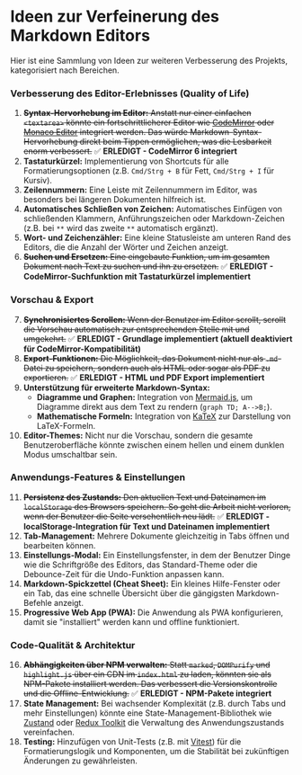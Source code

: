 # Ideen zur Verfeinerung des Markdown Editors

Hier ist eine Sammlung von Ideen zur weiteren Verbesserung des Projekts, kategorisiert nach Bereichen.

### Verbesserung des Editor-Erlebnisses (Quality of Life)

1.  ~~**Syntax-Hervorhebung im Editor:** Anstatt nur einer einfachen `<textarea>` könnte ein fortschrittlicherer Editor wie [CodeMirror](https://codemirror.net/) oder [Monaco Editor](https://microsoft.github.io/monaco-editor/) integriert werden. Das würde Markdown-Syntax-Hervorhebung direkt beim Tippen ermöglichen, was die Lesbarkeit enorm verbessert.~~ ✅ **ERLEDIGT - CodeMirror 6 integriert**
2.  **Tastaturkürzel:** Implementierung von Shortcuts für alle Formatierungsoptionen (z.B. `Cmd/Strg + B` für Fett, `Cmd/Strg + I` für Kursiv).
3.  **Zeilennummern:** Eine Leiste mit Zeilennummern im Editor, was besonders bei längeren Dokumenten hilfreich ist.
4.  **Automatisches Schließen von Zeichen:** Automatisches Einfügen von schließenden Klammern, Anführungszeichen oder Markdown-Zeichen (z.B. bei `**` wird das zweite `**` automatisch ergänzt).
5.  **Wort- und Zeichenzähler:** Eine kleine Statusleiste am unteren Rand des Editors, die die Anzahl der Wörter und Zeichen anzeigt.
6.  ~~**Suchen und Ersetzen:** Eine eingebaute Funktion, um im gesamten Dokument nach Text zu suchen und ihn zu ersetzen.~~ ✅ **ERLEDIGT - CodeMirror-Suchfunktion mit Tastaturkürzel implementiert**

### Vorschau & Export

7.  ~~**Synchronisiertes Scrollen:** Wenn der Benutzer im Editor scrollt, scrollt die Vorschau automatisch zur entsprechenden Stelle mit und umgekehrt.~~ ✅ **ERLEDIGT - Grundlage implementiert (aktuell deaktiviert für CodeMirror-Kompatibilität)**
8.  ~~**Export-Funktionen:** Die Möglichkeit, das Dokument nicht nur als `.md`-Datei zu speichern, sondern auch als HTML oder sogar als PDF zu exportieren.~~ ✅ **ERLEDIGT - HTML und PDF Export implementiert**
9.  **Unterstützung für erweiterte Markdown-Syntax:**
    *   **Diagramme und Graphen:** Integration von [Mermaid.js](https://mermaid.js.org/), um Diagramme direkt aus dem Text zu rendern (`graph TD; A-->B;`).
    *   **Mathematische Formeln:** Integration von [KaTeX](https://katex.org/) zur Darstellung von LaTeX-Formeln.
10. **Editor-Themes:** Nicht nur die Vorschau, sondern die gesamte Benutzeroberfläche könnte zwischen einem hellen und einem dunklen Modus umschaltbar sein.

### Anwendungs-Features & Einstellungen

11. ~~**Persistenz des Zustands:** Den aktuellen Text und Dateinamen im `localStorage` des Browsers speichern. So geht die Arbeit nicht verloren, wenn der Benutzer die Seite versehentlich neu lädt.~~ ✅ **ERLEDIGT - localStorage-Integration für Text und Dateinamen implementiert**
12. **Tab-Management:** Mehrere Dokumente gleichzeitig in Tabs öffnen und bearbeiten können.
13. **Einstellungs-Modal:** Ein Einstellungsfenster, in dem der Benutzer Dinge wie die Schriftgröße des Editors, das Standard-Theme oder die Debounce-Zeit für die Undo-Funktion anpassen kann.
14. **Markdown-Spickzettel (Cheat Sheet):** Ein kleines Hilfe-Fenster oder ein Tab, das eine schnelle Übersicht über die gängigsten Markdown-Befehle anzeigt.
15. **Progressive Web App (PWA):** Die Anwendung als PWA konfigurieren, damit sie "installiert" werden kann und offline funktioniert.

### Code-Qualität & Architektur

16. ~~**Abhängigkeiten über NPM verwalten:** Statt `marked`, `DOMPurify` und `highlight.js` über ein CDN im `index.html` zu laden, könnten sie als NPM-Pakete installiert werden. Das verbessert die Versionskontrolle und die Offline-Entwicklung.~~ ✅ **ERLEDIGT - NPM-Pakete integriert**
17. **State Management:** Bei wachsender Komplexität (z.B. durch Tabs und mehr Einstellungen) könnte eine State-Management-Bibliothek wie [Zustand](https://github.com/pmndrs/zustand) oder [Redux Toolkit](https://redux-toolkit.js.org/) die Verwaltung des Anwendungszustands vereinfachen.
18. **Testing:** Hinzufügen von Unit-Tests (z.B. mit [Vitest](https://vitest.dev/)) für die Formatierungslogik und Komponenten, um die Stabilität bei zukünftigen Änderungen zu gewährleisten.

